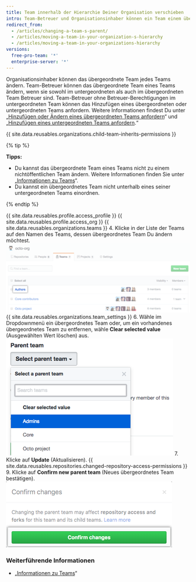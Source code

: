 ```yaml
---
title: Team innerhalb der Hierarchie Deiner Organisation verschieben
intro: Team-Betreuer und Organisationsinhaber können ein Team einem übergeordneten Team unterordnen oder das übergeordnete Team eines untergeordneten Teams ändern oder entfernen.
redirect_from:
  - /articles/changing-a-team-s-parent/
  - /articles/moving-a-team-in-your-organization-s-hierarchy
  - /articles/moving-a-team-in-your-organizations-hierarchy
versions:
  free-pro-team: '*'
  enterprise-server: '*'
---
```


Organisationsinhaber können das übergeordnete Team jedes Teams ändern. Team-Betreuer können das übergeordnete Team eines Teams ändern, wenn sie sowohl im untergeordneten als auch im übergeordneten Team Betreuer sind. Team-Betreuer ohne Betreuer-Berechtigungen im untergeordneten Team können das Hinzufügen eines übergeordneten oder untergeordneten Teams anfordern. Weitere Informationen findest Du unter „[Hinzufügen oder Ändern eines übergeordneten Teams anfordern](/articles/requesting-to-add-or-change-a-parent-team)“ und „[Hinzufügen eines untergeordneten Teams anfordern](/articles/requesting-to-add-a-child-team).“

{{ site.data.reusables.organizations.child-team-inherits-permissions }}

{% tip %}

**Tipps:**
- Du kannst das übergeordnete Team eines Teams nicht zu einem nichtöffentlichen Team ändern. Weitere Informationen finden Sie unter „[Informationen zu Teams](/articles/about-teams)“.
- Du kannst ein übergeordnetes Team nicht unterhalb eines seiner untergeordneten Teams einordnen.

{% endtip %}

{{ site.data.reusables.profile.access_profile }}
{{ site.data.reusables.profile.access_org }}
{{ site.data.reusables.organizations.teams }}
4. Klicke in der Liste der Teams auf den Namen des Teams, dessen übergeordnetes Team Du ändern möchtest. ![Liste der Teams der Organisation](/assets/images/help/teams/click-team-name.png)
{{ site.data.reusables.organizations.team_settings }}
6. Wähle im Dropdownmenü ein übergeordnetes Team oder, um ein vorhandenes übergeordnetes Team zu entfernen, wähle **Clear selected value** (Ausgewählten Wert löschen) aus. ![Dropdownmenü mit einer Liste der Organisationsteams](/assets/images/help/teams/choose-parent-team.png)
7. Klicke auf **Update** (Aktualisieren).
{{ site.data.reusables.repositories.changed-repository-access-permissions }}
9. Klicke auf **Confirm new parent team** (Neues übergeordnetes Team bestätigen). ![Modales Feld mit Informationen zu den Änderungen an den Berechtigungen für den Repositoryzugriff](/assets/images/help/teams/confirm-new-parent-team.png)

### Weiterführende Informationen

- „[Informationen zu Teams](/articles/about-teams)“
